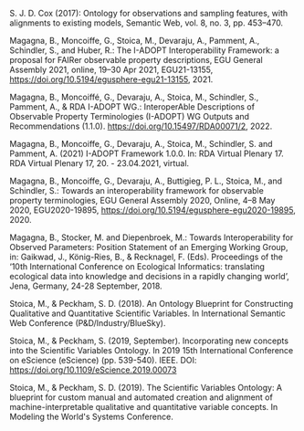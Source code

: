 <p>S. J. D. Cox (2017): Ontology for observations and sampling features, with alignments to existing models, Semantic Web, vol. 8, no. 3, pp. 453–470.

<p>Magagna, B., Moncoiffe, G., Stoica, M., Devaraju, A., Pamment, A., Schindler, S., and Huber, R.: The I-ADOPT Interoperability Framework: a proposal for FAIRer observable property descriptions, EGU General Assembly 2021, online, 19–30 Apr 2021, EGU21-13155, <a href="https://doi.org/10.5194/egusphere-egu21-13155">https://doi.org/10.5194/egusphere-egu21-13155</a>, 2021.

<p>Magagna, B., Moncoiffé, G., Devaraju, A., Stoica, M., Schindler, S., Pamment, A., & RDA I-ADOPT WG.: InteroperAble Descriptions of Observable Property Terminologies (I-ADOPT) WG Outputs and Recommendations (1.1.0). <a href="https://doi.org/10.15497/RDA00071/2">https://doi.org/10.15497/RDA00071/2</a>, 2022.
<p>Magagna, B., Moncoiffe, G., Devaraju, A., Stoica, M., Schindler, S. and Pamment, A. (2021) I-ADOPT Framework 1.0.0. In: RDA Virtual Plenary 17. RDA Virtual Plenary 17, 20. - 23.04.2021, virtual.

<p>Magagna, B., Moncoiffe, G., Devaraju, A., Buttigieg, P. L., Stoica, M., and Schindler, S.: Towards an interoperability framework for observable property terminologies, EGU General Assembly 2020, Online, 4–8 May 2020, EGU2020-19895, <a href="https://doi.org/10.5194/egusphere-egu2020-19895">https://doi.org/10.5194/egusphere-egu2020-19895</a>, 2020.

<p>Magagna, B., Stocker, M. and Diepenbroek, M.: Towards Interoperability for Observed Parameters: Position Statement of an Emerging Working Group, in: Gaikwad, J., König-Ries, B., & Recknagel, F. (Eds). Proceedings of the ‘10th International Conference on Ecological Informatics: translating ecological data into knowledge and decisions in a rapidly changing world’, Jena, Germany, 24-28 September, 2018.

<p>Stoica, M., & Peckham, S. D. (2018). An Ontology Blueprint for Constructing Qualitative and Quantitative Scientific Variables. In International Semantic Web Conference (P&D/Industry/BlueSky).

<p>Stoica, M., & Peckham, S. (2019, September). Incorporating new concepts into the Scientific Variables Ontology. In 2019 15th International Conference on eScience (eScience) (pp. 539-540). IEEE. DOI: <a href="https://doi.org/10.1109/eScience.2019.00073">https://doi.org/10.1109/eScience.2019.00073</a> 

<p>Stoica, M., & Peckham, S. D. (2019). The Scientific Variables Ontology: A blueprint for custom manual and automated creation and alignment of machine-interpretable qualitative and quantitative variable concepts. In Modeling the World's Systems Conference.
